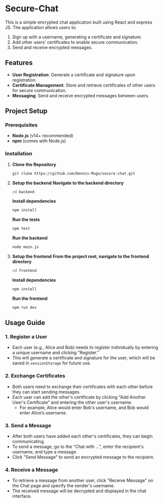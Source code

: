# Secure-Chat

This is a simple encrypted chat application built using React and express JS. The application allows users to:
1. Sign up with a username, generating a certificate and signature.
2. Add other users’ certificates to enable secure communication.
3. Send and receive encrypted messages.

## Features

- **User Registration**: Generate a certificate and signature upon registration.
- **Certificate Management**: Store and retrieve certificates of other users for secure communication.
- **Messaging**: Send and receive encrypted messages between users.

## Project Setup

### Prerequisites

- **Node.js** (v14+ recommended)
- **npm** (comes with Node.js)

### Installation

1. **Clone the Repository**
   ```bash
   git clone https://github.com/Dennis-Mugo/secure-chat.git
   ```

2. **Setup the backend**
    **Navigate to the backend directory**
    ```bash
    cd backend
    ```

    **Install dependencies**
    ```bash
    npm install
    ```

    **Run the tests**
    ```bash
    npm test
    ```

    **Run the backend**
    ```bash
    node main.js
    ```

3. **Setup the frontend**
    **From the project root, navigate to the frontend directory**
    ```bash
    cd frontend
    ```

    **Install dependencies**
    ```bash
    npm install
    ```

    **Run the frontend**
    ```bash
    npm run dev
    ```

## Usage Guide

### 1. Register a User
- Each user (e.g., Alice and Bob) needs to register individually by entering a unique username and clicking "Register."
- This will generate a certificate and signature for the user, which will be saved in `sessionStorage` for future use.

### 2. Exchange Certificates
- Both users need to exchange their certificates with each other before they can start sending messages.
- Each user can add the other's certificate by clicking "Add Another User's Certificate" and entering the other user's username.
  - For example, Alice would enter Bob's username, and Bob would enter Alice’s username.

### 3. Send a Message
- After both users have added each other's certificates, they can begin communicating.
- To send a message, go to the "Chat with ...", enter the recipient's username, and type a message.
- Click "Send Message" to send an encrypted message to the recipient.

### 4. Receive a Message
- To retrieve a message from another user, click "Receive Message" on the Chat page and specify the sender's username.
- The received message will be decrypted and displayed in the chat interface.




